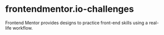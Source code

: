 # frontendmentor.io-challenges
Frontend Mentor provides designs to practice front-end skills using a real-life workflow. 
